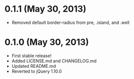 # 0.1.1 (May 30, 2013)

* Removed default border-radius from pre, .island, and .well

# 0.1.0 (May 30, 2013)

* First stable release!
* Added LICENSE.md and CHANGELOG.md
* Updated README.md
* Reverted to jQuery 1.10.0
